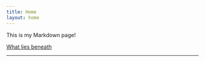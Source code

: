 ```yaml
---
title: Home
layout: home
---
```


This is my Markdown page!

[What lies beneath](Markdown.md)

----
